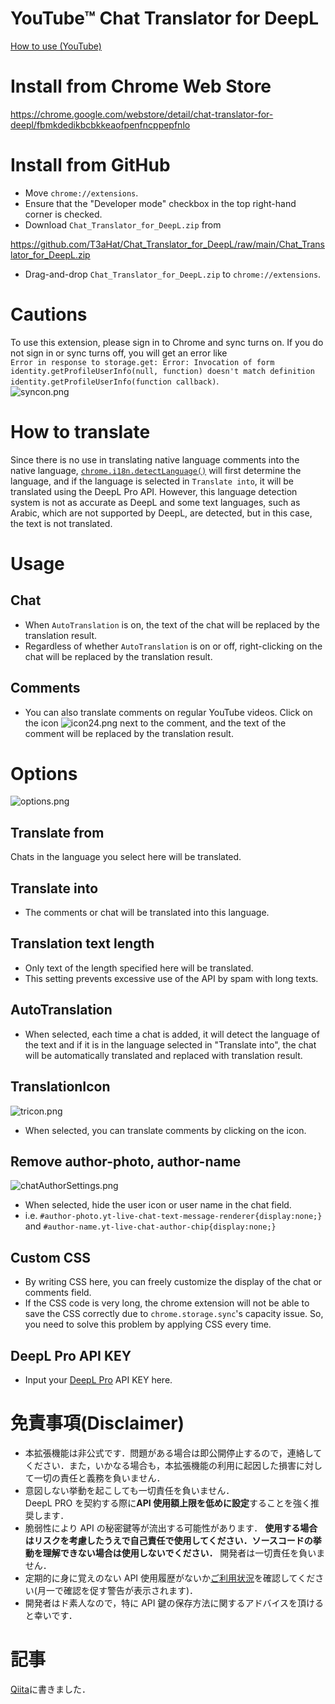 # YouTube™ Chat Translator for DeepL

[How to use (YouTube) ](https://youtu.be/7OquiWXv7VY)

# Install from Chrome Web Store

https://chrome.google.com/webstore/detail/chat-translator-for-deepl/fbmkdedikbcbkkeaofpenfncppepfnlo

# Install from GitHub

- Move `chrome://extensions`.
- Ensure that the "Developer mode" checkbox in the top right-hand corner is checked.
- Download `Chat_Translator_for_DeepL.zip` from

https://github.com/T3aHat/Chat_Translator_for_DeepL/raw/main/Chat_Translator_for_DeepL.zip

- Drag-and-drop `Chat_Translator_for_DeepL.zip` to `chrome://extensions`.

# Cautions

To use this extension, please sign in to Chrome and sync turns on. If you do not sign in or sync turns off, you will get an error like  
`Error in response to storage.get: Error: Invocation of form identity.getProfileUserInfo(null, function) doesn't match definition identity.getProfileUserInfo(function callback)`.  
![syncon.png](https://github.com/T3aHat/Chat_Translator_for_DeepL/raw/main/images/syncon.png)

# How to translate

Since there is no use in translating native language comments into the native language,
[`chrome.i18n.detectLanguage()`](https://developer.chrome.com/docs/extensions/reference/i18n/#method-detectLanguage) will first determine the language, and if the language is selected in `Translate into`, it will be translated using the DeepL Pro API.
However, this language detection system is not as accurate as DeepL and some text languages, such as Arabic, which are not supported by DeepL, are detected, but in this case, the text is not translated.

# Usage

## Chat

- When `AutoTranslation` is on, the text of the chat will be replaced by the translation result.
- Regardless of whether `AutoTranslation` is on or off, right-clicking on the chat will be replaced by the translation result.

## Comments

- You can also translate comments on regular YouTube videos. Click on the icon ![icon24.png](https://github.com/T3aHat/Chat_Translator_for_DeepL/raw/main/icon24.png) next to the comment, and the text of the comment will be replaced by the translation result.

# Options

![options.png](https://github.com/T3aHat/Chat_Translator_for_DeepL/raw/main/images/options.png)

## Translate from

Chats in the language you select here will be translated.

## Translate into

- The comments or chat will be translated into this language.

## Translation text length

- Only text of the length specified here will be translated.
- This setting prevents excessive use of the API by spam with long texts.

## AutoTranslation

- When selected, each time a chat is added, it will detect the language of the text and if it is in the language selected in "Translate into", the chat will be automatically translated and replaced with translation result.

## TranslationIcon

![tricon.png](https://github.com/T3aHat/Chat_Translator_for_DeepL/raw/main/images/tricon.png)

- When selected, you can translate comments by clicking on the icon.

## Remove author-photo, author-name

![chatAuthorSettings.png](https://github.com/T3aHat/Chat_Translator_for_DeepL/raw/main/images/chatAuthorSettings.png)

- When selected, hide the user icon or user name in the chat field.
- i.e. `#author-photo.yt-live-chat-text-message-renderer{display:none;}` and `#author-name.yt-live-chat-author-chip{display:none;}`

## Custom CSS

- By writing CSS here, you can freely customize the display of the chat or comments field.
- If the CSS code is very long, the chrome extension will not be able to save the CSS correctly due to `chrome.storage.sync`'s capacity issue. So, you need to solve this problem by applying CSS every time.

## DeepL Pro API KEY

- Input your [DeepL Pro](https://www.deepl.com/pro#developer) API KEY here.

# 免責事項(Disclaimer)

- 本拡張機能は非公式です．問題がある場合は即公開停止するので，連絡してください．また，いかなる場合も，本拡張機能の利用に起因した損害に対して一切の責任と義務を負いません．
- 意図しない挙動を起こしても一切責任を負いません．  
  DeepL PRO を契約する際に**API 使用額上限を低めに設定**することを強く推奨します．
- 脆弱性により API の秘密鍵等が流出する可能性があります． **使用する場合はリスクを考慮したうえで自己責任で使用してください．ソースコードの挙動を理解できない場合は使用しないでください．** 開発者は一切責任を負いません．
- 定期的に身に覚えのない API 使用履歴がないか[ご利用状況](https://www.deepl.com/pro-account.html?page=category_usage)を確認してください(月一で確認を促す警告が表示されます)．
- 開発者はド素人なので，特に API 鍵の保存方法に関するアドバイスを頂けると幸いです．

# 記事

[Qiita](https://qiita.com/teahat/items/052a91d69b63b6d7de0c)に書きました．
